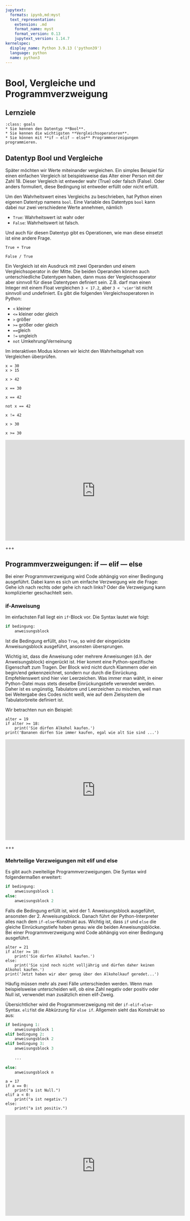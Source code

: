 ```yaml
---
jupytext:
  formats: ipynb,md:myst
  text_representation:
    extension: .md
    format_name: myst
    format_version: 0.13
    jupytext_version: 1.14.7
kernelspec:
  display_name: Python 3.9.13 ('python39')
  language: python
  name: python3
---
```


# Bool, Vergleiche und Programmverzweigung

## Lernziele

```{admonition} Lernziele
:class: goals
* Sie kennen den Datentyp **Bool**.
* Sie kennen die wichtigsten **Vergleichsoperatoren**.
* Sie können mit **if — elif — else** Programmverzeigungen programmieren.
```

## Datentyp Bool und Vergleiche

Später möchten wir Werte miteinander vergleichen. Ein simples Beispiel für einen
einfachen Vergleich ist beispielsweise das Alter einer Person mit der Zahl 18.
Dieser Vergleich ist entweder wahr (True) oder falsch (False). Oder anders
formuliert, diese Bedingung ist entweder erfüllt oder nicht erfüllt. 

Um den Wahrheitswert eines Vergleichs zu beschrieben, hat Python einen eigenen
Datentyp namens `bool`. Eine Variable des Datentyps `bool` kann dabei nur zwei
verschiedene Werte annehmen, nämlich

* `True`: Wahrheitswert ist wahr oder
* `False`: Wahrheitswert ist falsch.

Und auch für diesen Datentyp gibt es Operationen, wie man diese einsetzt ist
eine andere Frage.

```{code-cell} ipython3
True + True
```

```{code-cell} ipython3
False / True
```

Ein Vergleich ist ein Ausdruck mit zwei Operanden und einem Vergleichsoperator
in der Mitte. Die beiden Operanden können auch unterschiedliche Datentypen
haben, dann muss der Vergleichsoperator aber sinnvoll für diese Datentypen
definiert sein. Z.B. darf man einen Integer mit einem Float vergleichen `3 <
17.2`, aber `3 < 'vier'`ist nicht sinnvoll und undefiniert. Es gibt die
folgenden Vergleichsoperatoren in Python:

* `<` kleiner
* `<=` kleiner oder gleich
* `>` größer
* `>=` größer oder gleich
* `==`gleich
* `!=` ungleich
* `not` Umkehrung/Verneinung

Im interaktiven Modus können wir leicht den Wahrheitsgehalt von Vergleichen
überprüfen.

```{code-cell} ipython3
x = 30          
x > 15          
```

```{code-cell} ipython3
x > 42
```

```{code-cell} ipython3
x == 30    
```

```{code-cell} ipython3
x == 42
```

```{code-cell} ipython3
not x == 42 
```

```{code-cell} ipython3
x != 42
```

```{code-cell} ipython3
x > 30  
```

```{code-cell} ipython3
x >= 30
```

<iframe width="560" height="315" src="https://www.youtube.com/embed/ucsv_Nhhxmk" title="YouTube video player" frameborder="0" allow="accelerometer; autoplay; clipboard-write; encrypted-media; gyroscope; picture-in-picture" allowfullscreen></iframe>

+++

## Programmverzweigungen: if — elif — else 

Bei einer Programmverzweigung wird Code abhängig von einer Bedingung ausgeführt.
Dabei kann es sich um einfache Verzweigung wie die Frage: Gehe ich nach rechts
oder gehe ich nach links? Oder die Verzweigung kann komplizierter geschachtelt
sein.

### if-Anweisung
Im einfachsten Fall liegt ein `if`-Block vor. Die Syntax lautet wie folgt:

```python
if bedingung:
    anweisungsblock
```

Ist die Bedingung erfüllt, also `True`, so wird der eingerückte Anweisungsblock
ausgeführt, ansonsten übersprungen.

Wichtig ist, dass die Anweisung oder mehrere Anweisungen (d.h. der
Anweisungsblock) eingerückt ist. Hier kommt eine Python-spezifische Eigenschaft
zum Tragen. Der Block wird nicht durch Klammern oder ein begin/end
gekennzeichnet, sondern nur durch die Einrückung. Empfehlenswert sind hier vier
Leerzeichen. Was immer man wählt, in einer Python-Datei muss stets dieselbe
Einrückungstiefe verwendet werden. Daher ist es ungünstig, Tabulatore und
Leerzeichen zu mischen, weil man bei Weitergabe des Codes nicht weiß, wie auf
dem Zielsystem die Tabulatorbreite definiert ist.

Wir betrachten nun ein Beispiel:

```{code-cell} ipython3
alter = 19
if alter >= 18:
    print('Sie dürfen Alkohol kaufen.')
print('Bananen dürfen Sie immer kaufen, egal wie alt Sie sind ...')
```

<iframe width="560" height="315" src="https://www.youtube.com/embed/b6KzYbM-Hvg" title="YouTube video player" frameborder="0" allow="accelerometer; autoplay; clipboard-write; encrypted-media; gyroscope; picture-in-picture" allowfullscreen></iframe>

+++

### Mehrteilige Verzweigungen mit elif und else

Es gibt auch zweiteilige Programmverzweigungen. Die Syntax wird folgendermaßen
erweitert:

```python
if bedingung:
    anweisungsblock 1
else:
    anweisungsblock 2
```

Falls die Bedingung erfüllt ist, wird der 1. Anweisungsblock ausgeführt,
ansonsten der 2. Anweisungsblock. Danach führt der Python-Interpreter alles nach
dem `if-else`-Konstrukt aus. Wichtig ist, dass `if` und `else` die gleiche
Einrückungstiefe haben genau wie die beiden Anweisungsblöcke. Bei einer
Programmverzweigung wird Code abhängig von einer Bedingung ausgeführt.

```{code-cell} ipython3
alter = 21
if alter >= 18:
    print('Sie dürfen Alkohol kaufen.')
else:
    print('Sie sind noch nicht volljährig und dürfen daher keinen Alkohol kaufen.')
print('Jetzt haben wir aber genug über den Alkoholkauf geredet...')
```

Häufig müssen mehr als zwei Fälle unterschieden werden. Wenn man beispielsweise
unterscheiden will, ob eine Zahl negativ oder positiv oder Null ist, verwendet
man zusätzlich einen elif-Zweig.

Übersichtlicher wird die Programmverzweigung mit der `if-elif-else`-Syntax. `elif`ist die Abkürzung für `else if`. Allgemein sieht das Konstrukt so aus:

```python
if bedingung 1:
    anweisungsblock 1
elif bedingung 2:
    anweisungsblock 2
elif bedingung 3:
    anweisungsblock 3
    
    ...
    
else:
    anweisungsblock n
```

```{code-cell} ipython3
a = 17
if a == 0:
    print("a ist Null.")
elif a < 0:
    print("a ist negativ.")
else:
    print("a ist positiv.")
```

<iframe width="560" height="315" src="https://www.youtube.com/embed/f3YdEdYSNdk" title="YouTube video player" frameborder="0" allow="accelerometer; autoplay; clipboard-write; encrypted-media; gyroscope; picture-in-picture" allowfullscreen></iframe>
